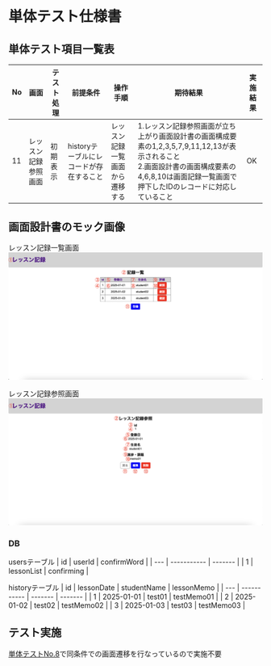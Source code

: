 # 単体テスト仕様書

## 単体テスト項目一覧表
| No   | 画面 | テスト処理 | 前提条件 | 操作手順 | 期待結果 | 実施結果 |
| --- | ----------- | ------- | ------- | ------- | ------- | ------- |
| 11 | レッスン記録参照画面 | 初期表示 | historyテーブルにレコードが存在すること | レッスン記録一覧画面から遷移する | 1.レッスン記録参照画面が立ち上がり画面設計書の画面構成要素の1,2,3,5,7,9,11,12,13が表示されること<br>2.画面設計書の画面構成要素の4,6,8,10は画面記録一覧画面で押下したIDのレコードに対応していること | OK |

## 画面設計書のモック画像
レッスン記録一覧画面
![レッスン記録一覧画面](../../screen-design/images/home.png)

レッスン記録参照画面
![レッスン記録参照画面](../../screen-design/images/read.png)

### DB
usersテーブル
| id | userId | confirmWord |
| --- | ----------- | ------- |
| 1 | lessonList | confirming |

historyテーブル
| id | lessonDate | studentName | lessonMemo |
| --- | ----------- | ------- | ------- |
| 1	| 2025-01-01 | test01 | testMemo01 |
| 2 | 2025-01-02 | test02 | testMemo02 |
| 3	| 2025-01-03 | test03 | testMemo03 |

## テスト実施
[単体テストNo.8](no8.md)で同条件での画面遷移を行なっているので実施不要